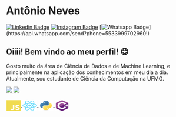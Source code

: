 # Antônio Neves

[![Linkedin Badge](https://img.shields.io/badge/-Linkedin-blue?style=flat-square&logo=Linkedin&logoColor=white&link=https://www.linkedin.com/in/ant%C3%B4nio-caetano-neves-neto-88b7b01b8/)](https://www.linkedin.com/in/antonio-caetano-neves/)
[![Instagram Badge](https://img.shields.io/badge/-Instagram-a43b9d?style=flat-square&logo=Instagram&logoColor=white&link=https://www.instagram.com/anthnioneves/)](https://www.instagram.com/anthnioneves/)
[![Whatsapp Badge](https://img.shields.io/badge/-Whatsapp-4CA143?style=flat-square&labelColor=4CA143&logo=whatsapp&logoColor=white&link=https://api.whatsapp.com/send?phone=5533999702960!)](https://api.whatsapp.com/send?phone=5533999702960!)


## Oiiii! Bem vindo ao meu perfil! 😊

Gosto muito da área de Ciência de Dados e de Machine Learning, e principalmente na aplicação dos conhecimentos em meu dia a dia. Atualmente, sou estudante de Ciência da Computação na UFMG.


 <div>
  <a href="https://github.com/AntonioNvs">
  <img height="180em" src="https://github-readme-stats.vercel.app/api?username=AntonioNvs&show_icons=true&theme=dark&include_all_commits=true&count_private=true"/>
  <img height="180em" src="https://github-readme-stats.vercel.app/api/top-langs/?username=AntonioNvs&layout=compact&langs_count=6&theme=dark&exclude_repo=TdB-App,Murph-Mobile,NLW-5"/>
</div>
<div style="display: inline_block"><br>
  <img align="center" alt="Antônio-Js" height="30" width="40" src="https://raw.githubusercontent.com/devicons/devicon/master/icons/javascript/javascript-plain.svg">
  <img align="center" alt="Antônio-React" height="30" width="40" src="https://raw.githubusercontent.com/devicons/devicon/master/icons/react/react-original.svg">
  <img align="center" alt="Antônio-Python" height="30" width="40" src="https://raw.githubusercontent.com/devicons/devicon/master/icons/python/python-original.svg">
  <img align="center" alt="Antônio-Csharp" height="30" width="40" src="https://raw.githubusercontent.com/devicons/devicon/master/icons/csharp/csharp-original.svg">
</div>







